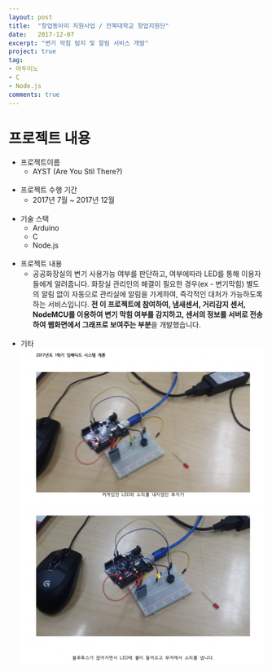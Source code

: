 ```yaml
---
layout: post
title:  "창업동아리 지원사업 / 전북대학교 창업지원단"
date:   2017-12-07
excerpt: "변기 막힘 탐지 및 알림 서비스 개발"
project: true
tag:
- 아두이노
- C
- Node.js
comments: true
---
```


# 프로젝트 내용
* 프로젝트이름
    * AYST (Are You Stil There?)
    <br/>
* 프로젝트 수행 기간
    * 2017년 7월 ~ 2017년 12월  
    <br/>
* 기술 스택
    * Arduino
    * C
    * Node.js
    <br/>
* 프로젝트 내용
    * 공공화장실의 변기 사용가능 여부를 판단하고, 여부에따라 LED를 통해 이용자들에게 알려줍니다. 
    화장실 관리인의 해결이 필요한 경우(ex - 변기막힘) 별도의 알림 없이 자동으로 관리실에 알림을 가게하여, 
    즉각적인 대처가 가능하도록하는 서비스입니다. 
    **전 이 프로젝트에 참여하여, 냄새센서, 거리감지 센서, NodeMCU를 이용하여 변기 막힘 여부를 감지하고, 
    센서의 정보를 서버로 전송하여 웹화면에서 그래프로 보여주는 부분**을 개발했습니다.
    <br/> 
* 기타
    <div>
        <img src="../assets/img/Portfolio/Embedded.png">
        <img src="../assets/img/Portfolio/Embedded2.png">
    </div>    
